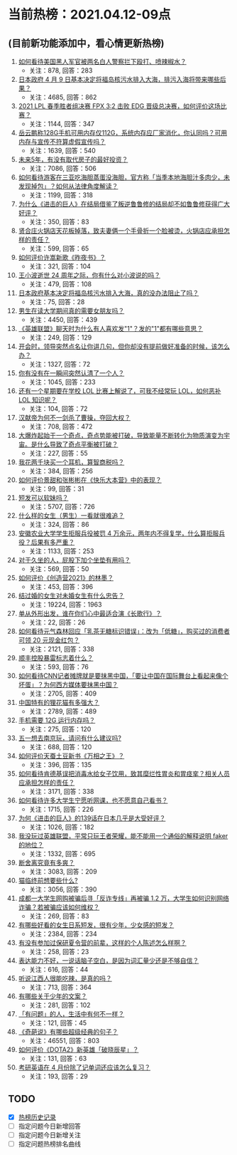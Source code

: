 # 当前热榜：2021.04.12-09点
## (目前新功能添加中，看心情更新热榜)
1. [如何看待美国黑人军官被两名白人警察拦下殴打、喷辣椒水？](https://www.zhihu.com/question/454054826)
    * 关注：878, 回答：283
2. [日本政府 4 月 9 日基本决定将福岛核污水排入大海，排污入海将带来哪些后果？](https://www.zhihu.com/question/453704409)
    * 关注：4685, 回答：862
3. [2021 LPL 春季胜者组决赛 FPX 3:2 击败 EDG 晋级总决赛，如何评价这场比赛？](https://www.zhihu.com/question/454071132)
    * 关注：1144, 回答：347
4. [岳云鹏称128G手机可用内存仅112G，系统内存应厂家消化，你认同吗？可用内存与宣传不符算虚假宣传吗？](https://www.zhihu.com/question/454063985)
    * 关注：1639, 回答：540
5. [未来5年，有没有取代房子的最好投资？](https://www.zhihu.com/question/441692710)
    * 关注：7086, 回答：506
6. [如何看待游客在三亚吃海胆蒸蛋没海胆，官方称「当季本地海胆汁多肉少，未发现掉包」？如何从法律角度解读？](https://www.zhihu.com/question/454031777)
    * 关注：1199, 回答：318
7. [为什么《进击的巨人》在结局借鉴了叛逆鲁鲁修的结局却不如鲁鲁修获得广大好评？](https://www.zhihu.com/question/453979353)
    * 关注：350, 回答：83
8. [贤合庄火锅店天花板掉落，致夫妻俩一个手骨折一个脸被烫，火锅店应承担怎样的责任？](https://www.zhihu.com/question/454094663)
    * 关注：599, 回答：65
9. [如何评价许嵩新歌《昨夜书》？](https://www.zhihu.com/question/454001392)
    * 关注：321, 回答：104
10. [王小波逝世 24 周年之际，你有什么对小波说的吗？](https://www.zhihu.com/question/453877246)
    * 关注：479, 回答：108
11. [日本政府基本决定将福岛核污水排入大海，真的没办法阻止了吗？](https://www.zhihu.com/question/453795080)
    * 关注：75, 回答：28
12. [男生在读大学期间真的需要女朋友吗？](https://www.zhihu.com/question/22503810)
    * 关注：4450, 回答：439
13. [《英雄联盟》聊天时为什么有人喜欢发"1"？发的"1"都有哪些意思？](https://www.zhihu.com/question/453992325)
    * 关注：249, 回答：129
14. [开会时，领导突然点名让你讲几句，但你却没有提前做好准备的时候，该怎么办？](https://www.zhihu.com/question/454031031)
    * 关注：1327, 回答：72
15. [你有没有在一瞬间突然认清了一个人？](https://www.zhihu.com/question/322856732)
    * 关注：1045, 回答：233
16. [还有一个星期要在学校 LOL 比赛上解说了，可我不经常玩 LOL，如何恶补 LOL 知识呢？](https://www.zhihu.com/question/453811297)
    * 关注：104, 回答：72
17. [汉献帝为何不一剑杀了曹操，夺回大权？](https://www.zhihu.com/question/342843416)
    * 关注：708, 回答：472
18. [大爆炸起始于一个奇点，奇点势能被打破，导致能量不断转化为物质演变为宇宙。是什么导致了奇点平衡被打破？](https://www.zhihu.com/question/453119283)
    * 关注：227, 回答：55
19. [我花两千块买一个耳机，算智商税吗？](https://www.zhihu.com/question/439584381)
    * 关注：384, 回答：256
20. [如何评价景甜和张彬彬在《快乐大本营》中的表现？](https://www.zhihu.com/question/453944337)
    * 关注：99, 回答：31
21. [短发可以软妹吗？](https://www.zhihu.com/question/350710025)
    * 关注：5707, 回答：726
22. [什么样的女生（男生）一看就很难追？](https://www.zhihu.com/question/396974171)
    * 关注：324, 回答：86
23. [安徽农业大学学生拒服兵役被罚 4 万余元，两年内不得复学，什么算拒服兵役？后果有多严重？](https://www.zhihu.com/question/452942849)
    * 关注：1133, 回答：253
24. [对于久坐的人，屁股下加个坐垫有用吗？](https://www.zhihu.com/question/355087220)
    * 关注：569, 回答：50
25. [如何评价《创造营2021》的林墨？](https://www.zhihu.com/question/444923264)
    * 关注：453, 回答：396
26. [结过婚的女生对未婚女生有什么忠告？](https://www.zhihu.com/question/429392239)
    * 关注：19224, 回答：1963
27. [单从外形出发，谁在你们心中最适合演《长歌行》？](https://www.zhihu.com/question/389827161)
    * 关注：22, 回答：26
28. [如何看待元气森林回应「乳茶无糖标识错误」：改为「低糖」，购买过的消费者可领 20 元现金红包？](https://www.zhihu.com/question/454016260)
    * 关注：2121, 回答：338
29. [顺丰控股暴雷标志着什么？](https://www.zhihu.com/question/453684614)
    * 关注：593, 回答：76
30. [如何看待CNN记者摊牌就是要抹黑中国，「要让中国在国际舞台上看起来像个坏蛋」？为何西方媒体要抹黑中国？](https://www.zhihu.com/question/453714590)
    * 关注：2705, 回答：409
31. [中国特有的狸花猫有多强大？](https://www.zhihu.com/question/423321345)
    * 关注：2789, 回答：489
32. [手机需要 12G 运行内存吗？](https://www.zhihu.com/question/375186677)
    * 关注：275, 回答：120
33. [五一想去南京玩，请问有什么建议吗?](https://www.zhihu.com/question/452126877)
    * 关注：688, 回答：120
34. [如何评价天蚕土豆新书《万相之王》？](https://www.zhihu.com/question/453333735)
    * 关注：396, 回答：135
35. [如何看待肯德基误把消毒水给女子饮用，致其糜烂性胃炎和胃痉挛？相关人员应承担怎样的责任？](https://www.zhihu.com/question/454007003)
    * 关注：3171, 回答：338
36. [如何看待许多大学生宁愿听网课，也不愿意自己看书？](https://www.zhihu.com/question/453875656)
    * 关注：1715, 回答：226
37. [为何《进击的巨人》的139话在日本几乎是大受好评？](https://www.zhihu.com/question/453645866)
    * 关注：1026, 回答：182
38. [我没玩过英雄联盟，平常只玩王者荣耀，能不能用一个通俗的解释说明 faker 的地位？](https://www.zhihu.com/question/432404612)
    * 关注：1332, 回答：695
39. [断舍离究竟有多爽？](https://www.zhihu.com/question/446430795)
    * 关注：3083, 回答：209
40. [猫临终前想要些什么?](https://www.zhihu.com/question/28352696)
    * 关注：3056, 回答：390
41. [成都一大学生网购被骗后寻「反诈专线」再被骗 1.2 万，大学生如何识别网络诈骗？若被骗应该如何维权？](https://www.zhihu.com/question/453533419)
    * 关注：269, 回答：83
42. [有哪些好看的女生日系短发，很有少年，少女感的短发？](https://www.zhihu.com/question/370583548)
    * 关注：2384, 回答：234
43. [有没有参加过保研夏令营的前辈，这样的个人陈述怎么样啊？](https://www.zhihu.com/question/452554884)
    * 关注：258, 回答：23
44. [表达能力不好，一说话脑子空白，是因为词汇量少还是不够自信？](https://www.zhihu.com/question/442551957)
    * 关注：616, 回答：44
45. [听说江西人很能吃辣，是真的吗？](https://www.zhihu.com/question/406439662)
    * 关注：713, 回答：364
46. [有哪些关于少年的文案？](https://www.zhihu.com/question/448051943)
    * 关注：281, 回答：102
47. [「有问题」的人，生活中有何不一样？](https://www.zhihu.com/question/453575313)
    * 关注：121, 回答：45
48. [《奇葩说》有哪些超级经典的句子？](https://www.zhihu.com/question/46266923)
    * 关注：46551, 回答：803
49. [如何评价《DOTA2》新英雄「破晓辰星」？](https://www.zhihu.com/question/453828506)
    * 关注：131, 回答：63
50. [考研英语在 4 月份除了记单词还应该怎么复习？](https://www.zhihu.com/question/452561786)
    * 关注：193, 回答：29
## TODO
* [x] [热榜历史记录](hot_history/AllHot.md)
* [ ] 指定问题今日新增回答
* [ ] 指定问题今日新增关注
* [ ] 指定问题热榜排名曲线
